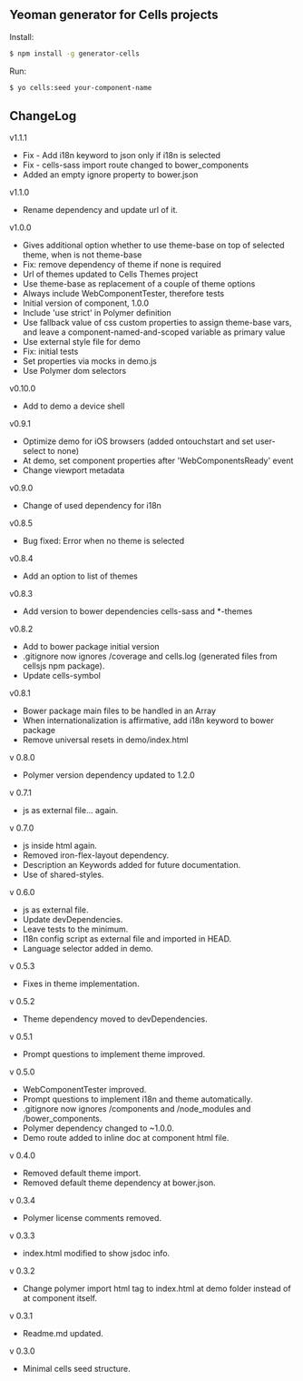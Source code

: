 ## Yeoman generator for Cells projects

Install:

```sh
$ npm install -g generator-cells
```

Run:

```sh
$ yo cells:seed your-component-name
```

## ChangeLog
v1.1.1
* Fix - Add i18n keyword to json only if i18n is selected
* Fix - cells-sass import route changed to bower_components
* Added an empty ignore property to bower.json

v1.1.0
* Rename dependency and update url of it.

v1.0.0
* Gives additional option whether to use theme-base on top of selected theme, when is not theme-base
* Fix: remove dependency of theme if none is required
* Url of themes updated to Cells Themes project
* Use theme-base as replacement of a couple of theme options
* Always include WebComponentTester, therefore tests
* Initial version of component, 1.0.0
* Include 'use strict' in Polymer definition
* Use fallback value of css custom properties to assign theme-base vars, and leave a component-named-and-scoped variable as primary value
* Use external style file for demo
* Fix: initial tests
* Set properties via mocks in demo.js
* Use Polymer dom selectors

v0.10.0
* Add to demo a device shell

v0.9.1
* Optimize demo for iOS browsers (added ontouchstart and set user-select to none)
* At demo, set component properties after 'WebComponentsReady' event
* Change viewport metadata

v0.9.0
* Change of used dependency for i18n

v0.8.5
* Bug fixed: Error when no theme is selected

v0.8.4
* Add an option to list of themes

v0.8.3
* Add version to bower dependencies cells-sass and \*-themes

v0.8.2
* Add to bower package initial version
* .gitignore now ignores /coverage and cells.log (generated files from cellsjs npm package).
* Update cells-symbol

v0.8.1
* Bower package main files to be handled in an Array
* When internationalization is affirmative, add i18n keyword to bower package
* Remove universal resets in demo/index.html

v 0.8.0
* Polymer version dependency updated to 1.2.0

v 0.7.1
* js as external file... again.

v 0.7.0
* js inside html again.
* Removed iron-flex-layout dependency.
* Description an Keywords added for future documentation.
* Use of shared-styles.

v 0.6.0
* js as external file.
* Update devDependencies.
* Leave tests to the minimum.
* I18n config script as external file and imported in HEAD.
* Language selector added in demo.

v 0.5.3
* Fixes in theme implementation.

v 0.5.2
* Theme dependency moved to devDependencies.

v 0.5.1
* Prompt questions to implement theme improved.

v 0.5.0
* WebComponentTester improved.
* Prompt questions to implement i18n and theme automatically.
* .gitignore now ignores /components and /node_modules and /bower_components.
* Polymer dependency changed to ~1.0.0.
* Demo route added to inline doc at component html file.

v 0.4.0
* Removed default theme import.
* Removed default theme dependency at bower.json.


v 0.3.4
* Polymer license comments removed.


v 0.3.3
* index.html modified to show jsdoc info.


v 0.3.2
* Change polymer import html tag to index.html at demo folder instead of at component itself.


v 0.3.1
* Readme.md updated.

v 0.3.0
* Minimal cells seed structure.
